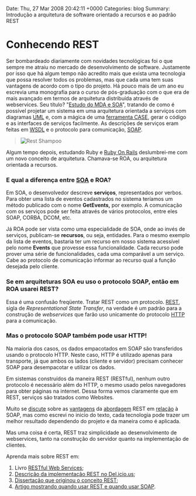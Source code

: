 Date: Thu, 27 Mar 2008 20:42:11 +0000
Categories: blog
Summary: Introdução a arquitetura de software orientado a recursos e ao padrão REST

# Conhecendo REST

Ser bombardeado diariamente com novidades tecnológicas foi o que sempre me atraiu no mercado de desenvolvimento de software. Justamente por isso que há algum tempo não acredito mais que exista uma tecnologia que possa resolver todos os problemas, mas que cada uma tem suas vantagens de acordo com o tipo do projeto. Há pouco mais de um ano eu escrevia uma monografia para o curso de pós-graduação com o que era de mais avançado em termos de arquitetura distribuída através de webservices. Seu título? "[Estudo do MDA e SOA][2]", tratando de como é possível projetar um sistema em uma arquitetura orientada a serviços com diagramas [UML][3] e, com a mágica de uma [ferramenta CASE][4], gerar o código e as interfaces de serviços facilmente. As descrições de serviços eram feitas em [WSDL][5] e o protocolo para comunicação, [SOAP][6].

> ![Rest Shampoo][1] 

Algum tempo depois, estudando Ruby e [Ruby On Rails][7] deslumbrei-me com um novo conceito de arquitetura. Chamava-se ROA, ou arquitetura orientada a recursos. 

### E qual a diferença entre [SOA][8] e ROA?

Em SOA, o desenvolvedor descreve **serviços**, representados por verbos. Para obter uma lista de eventos cadastrados no sistema teríamos um método publicado com o nome **GetEvents,** por exemplo. A comunicação com os serviços pode ser feita através de vários protocolos, entre eles SOAP, CORBA, DCOM, etc.

Já ROA pode ser vista como uma especialidade de SOA, onde ao invés de serviços, publicam-se **recursos**, ou seja, entidades. Para o mesmo exemplo da lista de eventos, bastaria ter um recurso em nosso sistema acessível pelo nome **Events** que provesse essa funcionalidade. Cada recurso pode prover uma série de funcionalidades, cada uma comparável a um serviço. Cabe ao protocolo de comunicação informar ao recurso qual a função desejada pelo cliente.

### Se em arquiteturas SOA eu uso o protocolo SOAP, então em ROA usarei REST?

Essa é uma confusão freqüente. Tratar REST como um protocolo. [REST][9], sigla de _Representational State Transfer_, na verdade é um padrão para a construção de _webservices_ que farão uso unicamente do protocolo [HTTP][10] para a comunicação. 

### Mas o protocolo SOAP também pode usar HTTP!

Na maioria dos casos, os dados empacotados em SOAP são transferidos usando o protocolo HTTP. Neste caso, HTTP é utilizado apenas para transporte, já que ambos os lados (cliente e servidor) precisam conhecer SOAP para desempacotar e utilizar os dados.

Em sistemas construídos da maneira REST (RESTful), nenhum outro protocolo é necessário além do HTTP, o mesmo usado pelos navegadores para obter páginas na internet. Dessa forma vemos claramente que em REST, serviços são tratados como Websites.

Muito se [discute][11] sobre as [vantagens][12] da [abordagem][13] REST em [relação][14] à SOAP, mas como escrevi no inicio do texto, cada tecnologia pode trazer um melhor resultado dependendo do projeto e da maneira como é aplicada. 

Mas uma coisa é certa, REST traz simplicidade ao desenvolvimento de webservices, tanto na construção do servidor quanto na implementação de clientes.

Aprenda mais sobre REST em:

1. Livro [RESTful Web Services][15];
2. [Descrição da implementação REST no Del.icio.us][16];
3. [Dissertação que originou o conceito REST][17];
4. [Artigo mostrando quando usar REST e quando usar SOAP][18].



[1]: http://flavio.files.wordpress.com/2008/03/rest_shampoo.jpg
[2]: http://www.scribd.com/doc/2371155/Monografia-MDA-e-SOA
[3]: http://pt.wikipedia.org/wiki/UML
[4]: http://pt.wikipedia.org/wiki/Ferramenta_CASE
[5]: http://www.w3.org/TR/wsdl
[6]: http://pt.wikipedia.org/wiki/SOAP
[7]: http://www.rubyonrails.org/
[8]: http://en.wikipedia.org/wiki/Service-oriented_architecture
[9]: http://en.wikipedia.org/wiki/Representational_State_Transfer
[10]: http://en.wikipedia.org/wiki/HTTP
[11]: http://www.innoq.com/blog/st/2006/06/30/rest_vs_soap_oh_no_not_again.html
[12]: http://www.petefreitag.com/item/431.cfm
[13]: http://blpsilva.wordpress.com/2007/11/21/rest-vs-soap/
[14]: http://www.oreillynet.com/pub/wlg/3005
[15]: http://www.oreilly.com/catalog/9780596529260/
[16]: http://www.peej.co.uk/articles/restfully-delicious.html
[17]: http://www.ics.uci.edu/%7Efielding/pubs/dissertation/top.htm
[18]: http://java.sun.com/developer/technicalArticles/WebServices/restful/

